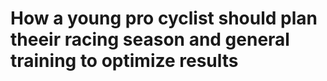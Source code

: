 # How a young pro cyclist should plan theeir racing season and general training to optimize results
